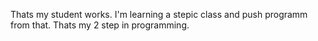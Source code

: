 Thats my student works. I'm learning a stepic class and push programm from that. Thats my 2 step in programming.

